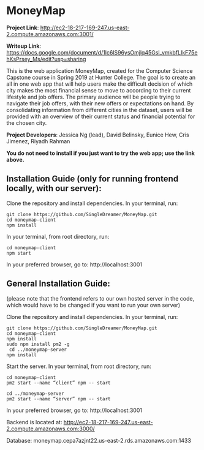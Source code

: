 # MoneyMap

<b>Project Link</b>: http://ec2-18-217-169-247.us-east-2.compute.amazonaws.com:3001/

<b>Writeup Link</b>: https://docs.google.com/document/d/1lc6lS96ysOmjlq45GsI_vmkbfLIkF75ehKsPrsey_Ms/edit?usp=sharing

This is the web application MoneyMap, created for the Computer Science Capstone course in Spring 2019 at Hunter College. The goal is to create an all in one web app that will help users make the difficult decision of which city makes the most financial sense to move to according to their current lifestyle and job offers. The primary audience will be people trying to navigate their job offers, with their new offers or expectations on hand. By consolidating information from different cities in the dataset, users will be provided with an overview of their current status and financial potential for the chosen city.

<b>Project Developers</b>: Jessica Ng (lead), David Belinsky, Eunice Hew, Cris Jimenez, Riyadh Rahman


<b>You do not need to install if you just want to try the web app; use the link above.</b>

## Installation Guide (only for running frontend locally, with our server):

Clone the repository and install dependencies. In your terminal, run:
```
git clone https://github.com/SingleDreamer/MoneyMap.git
cd moneymap-client
npm install
```
In your terminal, from root directory, run:
```
cd moneymap-client
npm start
```

In your preferred browser, go to: http://localhost:3001


## General Installation Guide:

(please note that the frontend refers to our own hosted server in the code, which would have to be changed if you want to run your own server)

Clone the repository and install dependencies. In your terminal, run:
```
git clone https://github.com/SingleDreamer/MoneyMap.git
cd moneymap-client
npm install
sudo npm install pm2 -g
 cd ../moneymap-server
npm install
```

Start the server. In your terminal, from root directory, run:
```
cd moneymap-client
pm2 start --name “client” npm -- start

cd ../moneymap-server
pm2 start --name “server” npm -- start
```

In your preferred browser, go to: http://localhost:3001

Backend is located at: http://ec2-18-217-169-247.us-east-2.compute.amazonaws.com:3000/

Database: moneymap.cepa7azjnt22.us-east-2.rds.amazonaws.com:1433
